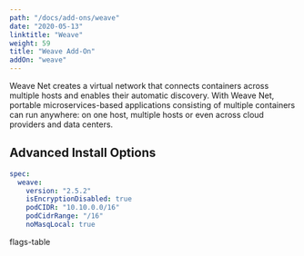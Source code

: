 ```yaml
---
path: "/docs/add-ons/weave"
date: "2020-05-13"
linktitle: "Weave"
weight: 59
title: "Weave Add-On"
addOn: "weave"
---
```


Weave Net creates a virtual network that connects containers across multiple hosts and enables their automatic discovery. With Weave Net, portable microservices-based applications consisting of multiple containers can run anywhere: on one host, multiple hosts or even across cloud providers and data centers.

## Advanced Install Options

```yaml
spec:
  weave:
    version: "2.5.2"
    isEncryptionDisabled: true
    podCIDR: "10.10.0.0/16"
    podCidrRange: "/16"
    noMasqLocal: true
```

flags-table
